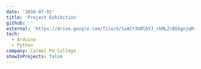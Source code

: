 ```yaml
---
date: '2016-07-02'
title: 'Project Exhibition'
github: ''
external: 'https://drive.google.com/file/d/1uACY3UNlbYJ_rkMLZrBSkgnjqRvEAGVE/view?usp=sharing'
tech:
  - Arduino
  - Python
company: Carmel PU College
showInProjects: false
---
```


